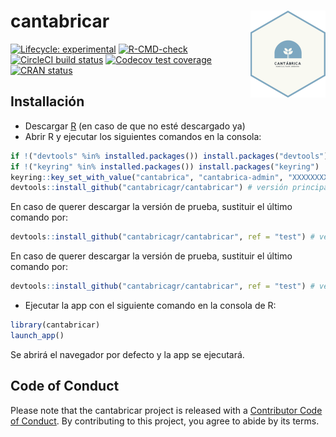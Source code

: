 
<!-- README.md is generated from README.Rmd. Please edit that file -->

# cantabricar <img src='man/figures/logo.png' align="right" height="139" />

<!-- badges: start -->

[![Lifecycle:
experimental](https://img.shields.io/badge/lifecycle-experimental-orange.svg)](https://lifecycle.r-lib.org/articles/stages.html#experimental)
[![R-CMD-check](https://github.com/cantabrica-vertical/cantabricar/workflows/R-CMD-check/badge.svg)](https://github.com/cantabrica-vertical/cantabricar/actions)
[![CircleCI build
status](https://circleci.com/gh/cantabrica-vertical/cantabricar.svg?style=svg)](https://circleci.com/gh/cantabrica-vertical/cantabricar)
[![Codecov test
coverage](https://codecov.io/gh/cantabrica-vertical/cantabricar/branch/main/graph/badge.svg)](https://codecov.io/gh/cantabrica-vertical/cantabricar?branch=main)
[![CRAN
status](https://www.r-pkg.org/badges/version/cantabricar)](https://CRAN.R-project.org/package=cantabricar)
<!-- badges: end -->

## Installación

-   Descargar [R](https://ftp.cixug.es/CRAN/) (en caso de que no esté
    descargado ya)
-   Abrir R y ejecutar los siguientes comandos en la consola:

``` r
if !("devtools" %in% installed.packages()) install.packages("devtools")
if !("keyring" %in% installed.packages()) install.packages("keyring")
keyring::key_set_with_value("cantabrica", "cantabrica-admin", "XXXXXXXX") # sustituir XXXXXX con la contraseña de Azure
devtools::install_github("cantabricagr/cantabricar") # versión principal
```

En caso de querer descargar la versión de prueba, sustituir el último
comando por:

``` r
devtools::install_github("cantabricagr/cantabricar", ref = "test") # versión principal
```

En caso de querer descargar la versión de prueba, sustituir el último
comando por:

``` r
devtools::install_github("cantabricagr/cantabricar", ref = "test") # versión principal
```

-   Ejecutar la app con el siguiente comando en la consola de R:

``` r
library(cantabricar)
launch_app()
```

Se abrirá el navegador por defecto y la app se ejecutará.

## Code of Conduct

Please note that the cantabricar project is released with a [Contributor
Code of
Conduct](https://contributor-covenant.org/version/2/0/CODE_OF_CONDUCT.html).
By contributing to this project, you agree to abide by its terms.
